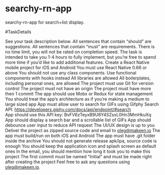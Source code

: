 # searchy-rn-app
searchy-rn-app for search+list display.

#TaskDetails

See your task description below. All sentences that contain “should” are suggestions. All sentences that contain “must” are requirements.
There is no time limit, you will not be rated on completion speed. The task is intended to take you 1-4 hours to fully implement, but you’re free to spend more time if you’d like to add additional features.
Create a React Native mobile project for iOS and Android
You must use React Native 0.66 or above
You should not use any class components. Use functional components with hooks instead
All libraries are allowed
All boilerplates, including personal ones, are allowed
The project must use Git for version control
The project must not have an origin
The project must have more then 1 commit
The app should use Mobx or Redux for state management
You should treat the app’s architecture as if you’re making a medium to large sized app 
App must allow user to search for GIFs using Gifphy Search API: https://developers.giphy.com/docs/api/endpoint/#search  
App should use this API key: BvFV6zTeyxB9U8Y4SZsxL0Hn3MmHkuXq
App should display a search bar and a scrollable list of GIFs
App should debounce user input to reduce API request
The UI/UX design is up to you
Deliver the project as zipped source code and email to oleg@makeen.io 
The app must build/run on both iOS and Android
The app must have .git folder inside the archive
You should not generate release apk/ipa, source code is enough
You should keep the application icon and splash screen as default ones
In the email, you should mention how long it took you to make this project
The first commit must be named “Initial” and must be made right after creating the project
Feel free to ask any questions using oleg@makeen.io.
